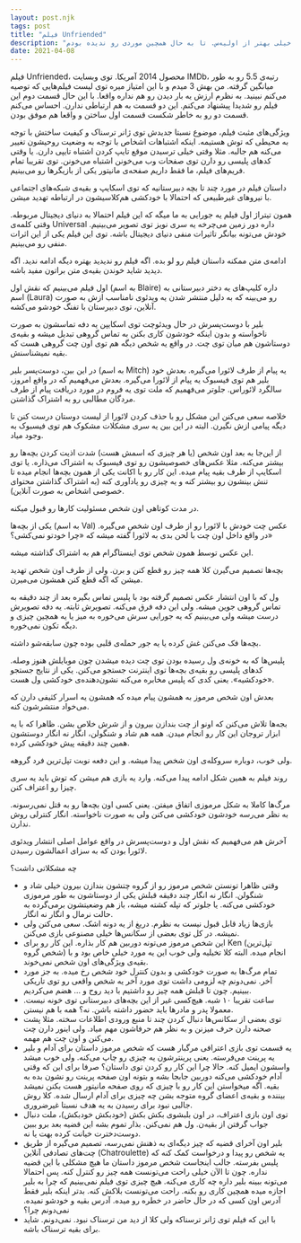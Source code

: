 ```yaml
---
layout: post.njk
tags: post
title: "فیلم Unfriended"
description: "از اون فیلم‌هاییه که قسمت دومش خیلی خیلی بهتر از اولیه‌س. تا به حال همچین موردی رو ندیده بودم."
date: 2021-04-08
---
```


فیلم Unfriended، محصول 2014 آمریکا.
توی وبسایت IMDb، رتبه‌ی 5.5 رو به طور میانگین گرفته. من بهش 3 میدم و با این امتیاز میره توی لیست فیلم‌هایی که توصیه می‌کنم نبینید.
به نظرم ارزش یه بار دیدن رو هم نداره واقعا. با این حال قسمت دوم این فیلم رو شدیدا پیشنهاد می‌کنم.
این دو قسمت به هم ارتباطی ندارن. احساس می‌کنم قسمت دو رو به خاطر شکست قسمت اول ساختن و واقعا هم موفق بودن.

ویژگی‌های مثبت فیلم، موضوع نسبتا جدیدش توی ژانر ترسناک و کیفیت ساختش با توجه به محیطی که توش هستیمه.
اینکه اشتباهات اشخاص با توجه به وضعیت روحیشون تغییر می‌کنه هم جالبه. مثلا وقتی خیلی ترسیدن موقع تایپ کردن اشتباه تایپی دارن.
یا وقتی کدهای پلیسی رو دارن توی صفحات وب می‌خونن اشتباه می‌خونن.
توی تقریبا تمام فریم‌های فیلم، ما فقط داریم صفحه‌ی مانیتور یکی از بازیگرها رو می‌بینیم.

داستان فیلم در مورد چند تا بچه دبیرستانیه که توی اسکایپ و بقیه‌ی شبکه‌های اجتماعی
با نیروهای غیرطبیعی که احتمالا با خودکشی هم‌کلاسیشون در ارتباطه تهدید میشن.

همون تیتراژ اول فیلم یه جورایی به ما میگه که این فیلم احتمالا به دنیای دیجیتال مربوطه. وقتی کلمه‌ی Universal داره
دور زمین می‌چرخه یه سری نویز توی تصویر می‌بینیم. خودش می‌تونه بیانگر تاثیرات منفی دنیای دیجیتال باشه. توی این فیلم یکی
از این اثرات منفی رو می‌بینیم.

ادامه‌ی متن ممکنه داستان فیلم رو لو بده. اگه فیلم رو ندیدید بهتره دیگه ادامه ندید. اگه دیدید شاید خوندن بقیه‌ی متن براتون مفید باشه.

اول فیلم می‌بینیم که نقش اول (به اسم Blaire) داره کلیپ‌های یه دختر دبیرستانی به اسم (Laura) رو می‌بینه که به دلیل منتشر شدن یه ویدئوی نامناسب ازش به صورت آنلاین، توی دبیرستان با تفنگ خودشو می‌کشه.

بلیر با دوست‌پسرش در حال ویدئوچت توی اسکایپن یه دفه تماسشون به صورت ناخواسته و بدون اینکه خودشون کاری بکنن به تماس گروهی تبدیل میشه و بقیه‌ی دوستاشون هم میان توی چت. در واقع یه شخص دیگه هم توی اون چت گروهی هست که بقیه نمیشناسنش.

در این بین، دوست‌پسر بلیر (به اسم Mitch) یه پیام از طرف لائورا می‌گیره. بعدش خود بلیر هم توی فیسبوک یه پیام از لائورا می‌گیره.
بعدش می‌فهمیم که در واقع امروز، سالگرد لائوراس. جلوتر می‌فهمیم که ملت توی یه فروم در مورد دریافت پیام از طرف مردگان
مطالبی رو به اشتراک گذاشتن.

خلاصه سعی می‌کنن این مشکل رو با حذف کردن لائورا از لیست دوستان درست کنن تا دیگه پیامی ازش نگیرن. البته در این بین
یه سری مشکلات مشکوک هم توی فیسبوک به وجود میاد.

از این‌جا به بعد اون شخص (یا هر چیزی که اسمش هست) شدت اذیت کردن بچه‌ها رو بیشتر می‌کنه.
مثلا عکس‌های خصوصیشون رو توی فیسبوک به اشتراک می‌ذاره. یا توی اسکایپ از طرف بقیه پیام میده. این کار رو با اکانت یکی از همون بچه‌ها انجام میده
تا تنش بینشون رو بیشتر کنه و یه چیزی رو یادآوری کنه (به اشتراک گذاشتن محتوای خصوصی اشخاص به صورت آنلاین).

در مدت کوتاهی اون شخص مسئولیت کارها رو قبول میکنه.

یکی از بچه‌ها (به اسم Val) عکس چت خودش با لائورا رو از طرف اون شخص می‌گیره. در واقع داخل اون چت با لحن بدی به لائورا گفته میشه که «چرا خودتو نمی‌کشی؟»

این عکس توسط همون شخص توی اینستاگرام هم به اشتراک گذاشته میشه.

بچه‌ها تصمیم می‌گیرن کلا همه چیز رو قطع کنن و برن. ولی از طرف اون شخص تهدید میشن که اگه قطع کنن همشون می‌میرن.

ول که با اون انتشار عکس تصمیم گرفته بود با پلیس تماس بگیره بعد از چند دقیقه به تماس گروهی جوین میشه. ولی این دفه فرق می‌کنه.
تصویرش ثابته. یه دفه تصویرش درست میشه ولی می‌بینیم که یه جورایی سرش می‌خوره به میز یا یه همچین چیزی و دیگه تکون نمی‌خوره.

بچه‌ها فک می‌کنن غش کرده یا یه جور حمله‌ی قلبی بوده چون سابقه‌شو داشته.

پلیس‌ها که به خونه‌ی ول رسیده بودن توی چت دیده میشدن چون موبایلش هنوز وصله. کدهای پلیسی رو بقیه‌ی بچه‌ها توی اینترنت جستجو می‌کنن.
یکی از نتایج جستجو «خودکشیه». یعنی کدی که پلیس مخابره می‌کنه نشون‌دهنده‌ی خودکشی ول هست.

بعدش اون شخص مرموز به همشون پیام میده که همشون یه اسرار کثیفی دارن که می‌خواد منتشرشون کنه.

بجه‌ها تلاش می‌کنن که اونو از چت بندازن بیرون و از شرش خلاص بشن. ظاهرا که با یه ابزار تروجان این کار رو انجام میدن.
همه هم شاد و شنگولن، انگار نه انگار دوستشون همین چند دقیقه پیش خودکشی کرده.

ولی خوب، دوباره سروکله‌ی اون شخص پیدا میشه. و این دفعه نوبت تپل‌ترین فرد گروهه.

روند فیلم به همین شکل ادامه پیدا می‌کنه. وارد یه بازی هم میشن که توش باید یه سری چیزا رو اعتراف کنن.

مرگ‌ها کاملا به شکل مرموزی اتفاق میفتن. یعنی کسی اون بچه‌ها رو به قتل نمی‌رسونه. به نظر می‌رسه خودشون خودکشی می‌کنن ولی به صورت ناخواسته. انگار کنترلی روش ندارن.

آخرش هم می‌فهمیم که نقش اول و دوست‌پسرش در واقع عوامل اصلی انتشار ویدئوی لائورا بودن که به سزای اعمالشون رسیدن.

چه مشکلاتی داشت؟

* وقتی ظاهرا تونستن شخص مرموز رو از گروه چتشون بندازن بیرون خیلی شاد و شنگولن. انگار نه انگار چند دقیقه قبلش یکی از
دوستاشون به طور مرموزی خودکشی می‌کنه. یا جلوتر که تپله کشته میشه، باز هم وضعیتشون برمی‌گرده به حالت نرمال و انگار نه انگار.
* بازی‌ها زیاد قابل قبول نیست به نظرم. دریغ از یه دونه اشک. سعی می‌کنن ولی نمیشه. در کل توی بعضی از سکانس‌ها خیلی مصنوعی
بازی می‌کنن.
* این شخص مرموز می‌تونه دوربین هم کار بذاره. این کار رو برای Ken (تپل‌ترین شخص گروه) انجام میده.
البته کلا تخیلیه ولی خوب این یه مورد خیلی خاص بود و با بقیه‌ی ویژگی‌های اون شخص نمی‌خوند.
* تمام مرگ‌ها به صورت خودکشی و بدون کنترل خود شخص رخ میده. به جز مورد آخر. نمی‌دونم چه لزومی داشت توی مورد آخر
یه شخص واقعی رو توی تاریکی ببینیم. چون تا قبلش همه چیز رو داشتیم با دید روح و ... هضم می‌کردیم.
* ساعت تقریبا ۱۰ شبه. هیچ‌کسی غیر از این بچه‌های دبیرستانی توی خونه نیست. معمولا پدر و مادرها باید حضور داشته باشن. نه؟
همه با هم نیستن.
* توی بعضی از سکانس‌ها دنبال کردن چند تا منبع ورودی اطلاعات سخته. مثلا پشت صحنه دارن حرف میزنن و به نظر هم حرفاشون مهم میاد.
ولی اینور دارن چت می‌کنن و اون چت هم مهمه.
* یه قسمت توی بازی اعترافی مرگبار هست که شخص مرموز داستان برای آدام و بلیر یه پرینت می‌فرسته. یعنی پرینترشون یه چیزی رو چاپ می‌کنه.
ولی خوب میشد واسشون ایمیل کنه. حالا چرا این کار رو کردن توی داستان؟ صرفا برای این که وقتی آدام خودکشی می‌کنه دوربین جابجا بشه و بتونه اون صفحه پرینت رو نشون بده به بقیه. اگه میخواستن این کار رو با چیزی که روی صفحه مانیتور هست بکنن نمیشد بیننده و
بقیه‌ی اعضای گروه متوجه بشن چه چیزی برای آدام ارسال شده. کلا روش جالبی نبود برای رسیدن به یه هدف نسبتا غیرضروری.
* توی اون بازی اعتراف، در اون بلبشوی بکش بکش (خودبکش خودبکش)، ملت دنبال جواب گرفتن از بقیه‌ن. ول هم نمی‌کنن. بذار تموم بشه این قضیه بعد برو ببین دوست‌دخترت خیانت کرده بهت یا نه.
* بلیر اون آخرای قضیه که چیز دیگه‌ای به ذهنش نمی‌رسه، تصمیم می‌گیره از طریق چت‌های تصادفی آنلاین (Chatroulette) یه شخص رو پیدا و درخواست کمک کنه که پلیس بفرسته. جالب اینجاست شخص مرموز داستان ما هیچ مشکلی با این قضیه نداره. چون تا الآن خیلی راحت
می‌تونست همه چیز رو کنترل کنه. پس احتمالا می‌تونه ببینه بلیر داره چه کاری می‌کنه. هیچ چیزی توی فیلم نمی‌بینیم که چرا
به بلیر اجازه میده همچین کاری رو بکنه. راحت می‌تونست بلاکش کنه. بدتر اینکه بلیر فقط آدرس اون کسی که در حال حاضر
در خطره رو میده. آدرس بقیه و خودشو نمیده. نمی‌دونم چرا؟
* با این که فیلم توی ژانر ترسناکه ولی کلا از دید من ترسناک نبود. نمی‌دونم. شاید برای بقیه ترسناک باشه.